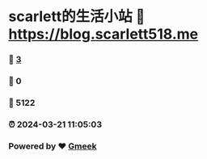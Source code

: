 # scarlett的生活小站 :link: https://blog.scarlett518.me 
### :page_facing_up: [3](https://blog.scarlett518.me/tag.html) 
### :speech_balloon: 0 
### :hibiscus: 5122 
### :alarm_clock: 2024-03-21 11:05:03 
### Powered by :heart: [Gmeek](https://github.com/Meekdai/Gmeek)
